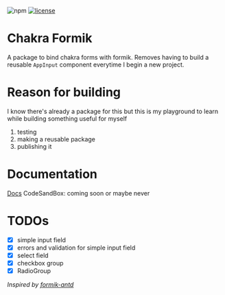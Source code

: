 ![npm](https://img.shields.io/npm/dw/chakra-formik)
[![license](https://badgen.now.sh/badge/license/MIT)](./LICENSE)
# Chakra Formik

A package to bind chakra forms with formik. Removes having to build a reusable `AppInput` component everytime I begin a new project.

# Reason for building

I know there's already a package for this but this is my playground to learn while building something useful for myself

1. testing
2. making a reusable package
3. publishing it

# Documentation

[Docs](https://chakra-formik-docs.vercel.app/)
CodeSandBox: coming soon or maybe never

# TODOs

- [x] simple input field
- [x] errors and validation for simple input field
- [x] select field
- [x] checkbox group
- [x] RadioGroup

*Inspired by [formik-antd](https://github.com/jannikbuschke/formik-antd)*
